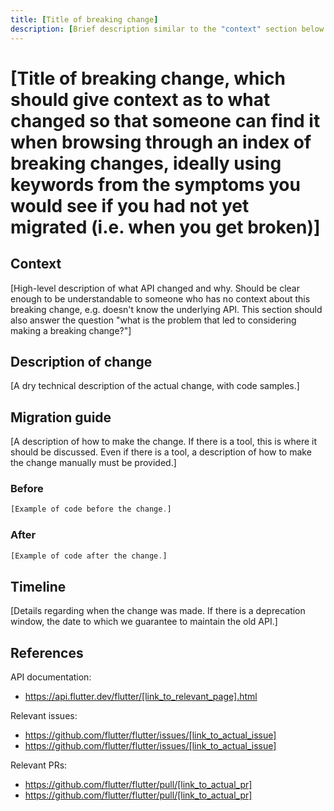 ```yaml
---
title: [Title of breaking change]
description: [Brief description similar to the "context" section below.]
---
```


# [Title of breaking change, which should give context as to what changed so that someone can find it when browsing through an index of breaking changes, ideally using keywords from the symptoms you would see if you had not yet migrated (i.e. when you get broken)]


## Context

[High-level description of what API changed and why. Should be clear enough to be understandable to someone who has no context about this breaking change, e.g. doesn't know the underlying API. This section should also answer the question "what is the problem that led to considering making a breaking change?"]


## Description of change

[A dry technical description of the actual change, with code samples.]


## Migration guide

[A description of how to make the change. If there is a tool, this is where it should be discussed. Even if there is a tool, a description of how to make the change manually must be provided.]

### Before

```dart
[Example of code before the change.]
```

### After

```dart
[Example of code after the change.]
```


## Timeline

[Details regarding when the change was made. If there is a deprecation window, the date to which we guarantee to maintain the old API.]


## References

API documentation:
* https://api.flutter.dev/flutter/[link_to_relevant_page].html

Relevant issues:
* https://github.com/flutter/flutter/issues/[link_to_actual_issue]
* https://github.com/flutter/flutter/issues/[link_to_actual_issue]

Relevant PRs:
* https://github.com/flutter/flutter/pull/[link_to_actual_pr]
* https://github.com/flutter/flutter/pull/[link_to_actual_pr]
